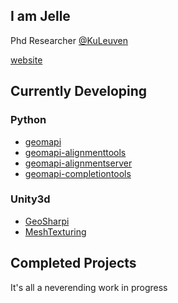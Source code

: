 ## I am Jelle
Phd Researcher [@KuLeuven](https://iiw.kuleuven.be/onderzoek/geomatics/home)

[website](https://www.jellever.be/research)

## Currently Developing

### Python

- [geomapi](https://geomatics.pages.gitlab.kuleuven.be/research-projects/geomapi/index.html)
- [geomapi-alignmenttools](https://github.com/JelleKUL/geomapi-alignmenttools)
- [geomapi-alignmentserver](https://github.com/JelleKUL/geomapi-alignmentserver)
- [geomapi-completiontools](https://github.com/JelleKUL/geomapi-completiontools)

### Unity3d

- [GeoSharpi](https://github.com/JelleKUL/GeoSharpi)
- [MeshTexturing](https://github.com/JelleKUL/MeshTexturing)

## Completed Projects

It's all a neverending work in progress
